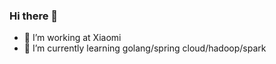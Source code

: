 ### Hi there 👋


- 🔭 I’m working at Xiaomi
- 🌱 I’m currently learning golang/spring cloud/hadoop/spark

